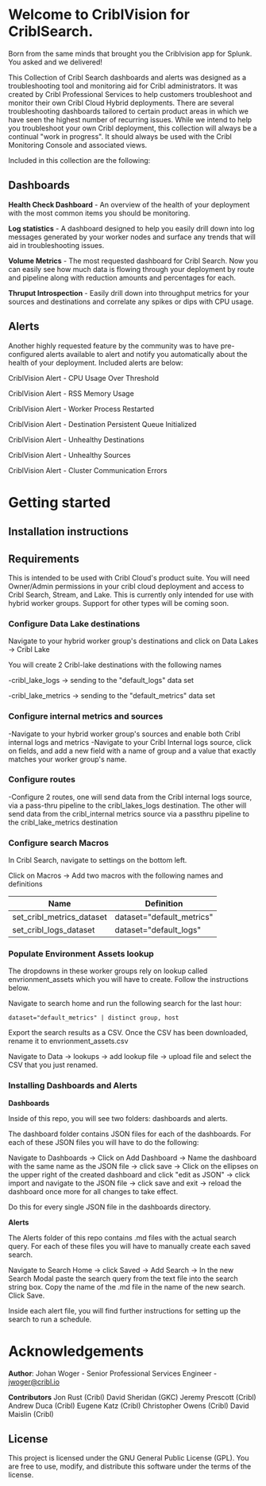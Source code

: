 # Welcome to CriblVision for CriblSearch. 

Born from the same minds that brought you the Criblvision app for Splunk. You asked and we delivered! 

This Collection of Cribl Search dashboards and alerts was designed as a troubleshooting tool and monitoring aid for Cribl administrators. It was created by Cribl Professional Services to help customers troubleshoot and monitor their own Cribl Cloud Hybrid deployments. There are several troubleshooting dashboards tailored to certain product areas in which we have seen the highest number of recurring issues. While we intend to help you troubleshoot your own Cribl deployment, this collection will always be a continual "work in progress". It should always be used with the Cribl Monitoring Console and associated views.

Included in this collection are the following:

## **Dashboards**

**Health Check Dashboard** - An overview of the health of your deployment with the most common items you should be monitoring.

  

**Log statistics** - A dashboard designed to help you easily drill down into log messages generated by your worker nodes and surface any trends that will aid in troubleshooting issues.

  

**Volume Metrics** - The most requested dashboard for Cribl Search. Now you can easily see how much data is flowing through your deployment by route and pipeline along with reduction amounts and percentages for each.

  

**Thruput Introspection** - Easily drill down into throughput metrics for your sources and destinations and correlate any spikes or dips with CPU usage.

  

## **Alerts**

  

Another highly requested feature by the community was to have pre-configured alerts available to alert and notify you automatically about the health of your deployment. Included alerts are below:

  

CriblVision Alert - CPU Usage Over Threshold

CriblVision Alert - RSS Memory Usage

CriblVision Alert - Worker Process Restarted

CriblVision Alert - Destination Persistent Queue Initialized

CriblVision Alert - Unhealthy Destinations

CriblVision Alert - Unhealthy Sources

CriblVision Alert - Cluster Communication Errors

  

# Getting started

  

## **Installation instructions**

## Requirements

This is intended to be used with Cribl Cloud's product suite. You will need Owner/Admin permissions in your cribl cloud deployment and access to Cribl Search, Stream, and Lake. This is currently only intended for use with hybrid worker groups. Support for other types will be coming soon. 

### Configure Data Lake destinations

  

Navigate to your hybrid worker group's destinations and click on Data Lakes -> Cribl Lake

You will create 2 Cribl-lake destinations with the following names

-cribl_lake_logs -> sending to the "default_logs" data set

-cribl_lake_metrics -> sending to the "default_metrics" data set

  

### Configure internal metrics and sources

-Navigate to your hybrid worker group's sources and enable both Cribl internal logs and metrics
-Navigate to your Cribl Internal logs source, click on fields, and add a new field with a name of group and a value that exactly matches your worker group's name.

### Configure routes

-Configure 2 routes, one will send data from the Cribl internal logs source, via a pass-thru pipeline to the cribl_lakes_logs destination. The other will send data from the cribl_internal metrics source via a passthru pipeline to the cribl_lake_metrics destination

  

  

### Configure search Macros

  

In Cribl Search, navigate to settings on the bottom left.

Click on Macros -> Add two macros with the following names and definitions

  
| Name |Definition  |
|--|--|
| set_cribl_metrics_dataset |  dataset="default_metrics" |
|set_cribl_logs_dataset|dataset="default_logs"|

  

### Populate Environment Assets lookup

  

The dropdowns in these worker groups rely on lookup called envrionment_assets which you will have to create. Follow the instructions below.

  

Navigate to search home and run the following search for the last hour:

  

    dataset="default_metrics" | distinct group, host

  

Export the search results as a CSV. Once the CSV has been downloaded, rename it to envrionment_assets.csv

  

Navigate to Data -> lookups -> add lookup file -> upload file and select the CSV that you just renamed.

 

  

### Installing Dashboards and Alerts
**Dashboards**
 
Inside of this repo, you will see two folders: dashboards and alerts.
  
The dashboard folder contains JSON files for each of the dashboards. For each of these JSON files you will have to do the following:

  

Navigate to Dashboards -> Click on Add Dashboard -> Name the dashboard with the same name as the JSON file -> click save -> Click on the ellipses on the upper right of the created dashboard and click "edit as JSON" -> click import and navigate to the JSON file -> click save and exit -> reload the dashboard once more for all changes to take effect.

  

Do this for every single JSON file in the dashboards directory.

  

**Alerts**

  

The Alerts folder of this repo contains .md files with the actual search query. For each of these files you will have to manually create each saved search.

  

Navigate to Search Home -> click Saved -> Add Search -> In the new Search Modal paste the search query from the text file into the search string box. Copy the name of the .md file in the name of the new search. Click Save.

  

Inside each alert file, you will find further instructions for setting up the search to run a schedule.


# Acknowledgements

**Author**: Johan Woger - Senior Professional Services Engineer - jwoger@cribl.io

**Contributors**
Jon Rust (Cribl)
David Sheridan (GKC)
Jeremy Prescott (Cribl)
Andrew Duca (Cribl)
Eugene Katz (Cribl)
Christopher Owens (Cribl)
David Maislin (Cribl)

## License

This project is licensed under the GNU General Public License (GPL). You are free to use, modify, and distribute this software under the terms of the license.

